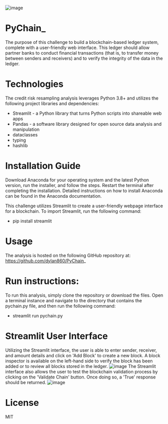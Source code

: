 ![image](https://github.com/dylan860/PyChain_/assets/127907809/d2ef1f4f-8bbf-4b93-b88f-78516945d37a)
# PyChain_
The purpose of this challenge to build a blockchain-based ledger system, complete with a user-friendly web interface. This ledger should allow partner banks to conduct financial transactions (that is, to transfer money between senders and receivers) and to verify the integrity of the data in the ledger.
# Technologies
The credit risk resampling analysis leverages Python 3.8+ and utilizes the following project libraries and dependencies:

- Streamlit - a Python library that turns Python scripts into shareable web apps
- Pandas - a software library designed for open source data analysis and manipulation
- dataclasses
- typing
- hashlib

# Installation Guide
Download Anaconda for your operating system and the latest Python version, run the installer, and follow the steps. Restart the terminal after completing the installation. Detailed instructions on how to install Anaconda can be found in the Anaconda documentation.

This challenge utilizes Streamlit to create a user-friendly webpage interface for a blockchain. To import Streamlit, run the following command:
- pip install streamlit

# Usage
The analysis is hosted on the following GitHub repository at: https://github.com/dylan860/PyChain_

# Run instructions:
To run this analysis, simply clone the repository or download the files. Open a terminal instance and navigate to the directory that contains the pychain.py file, and then run the following command:
- streamlit run pychain.py

# Streamlit User Interface
Utilizing the Streamlit interface, the user is able to enter sender, receiver, and amount details and click on 'Add Block' to create a new block. A block inspector is available on the left-hand side to verify the block has been added or to review all blocks stored in the ledger.
![image](https://github.com/dylan860/PyChain_/assets/127907809/e67fea96-c504-4e28-a67a-8231f1cc769d)
The Streamlit interface also allows the user to test the blockchain validation process by clicking on the 'Validate Chain' button. Once doing so, a 'True' response should be returned.
![image](https://github.com/dylan860/PyChain_/assets/127907809/dcd313bc-e268-4ec0-8c23-96d0afdc62fb)

# License
MIT

